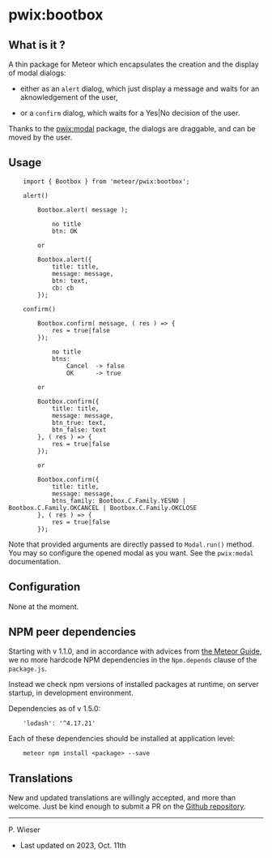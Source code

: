# pwix:bootbox

## What is it ?

A thin package for Meteor which encapsulates the creation and the display of modal dialogs:

- either as an `alert` dialog, which just display a message and waits for an aknowledgement of the user,

- or a `confirm` dialog, which waits for a Yes|No decision of the user.

Thanks to the [pwix:modal](https://github.com/trychlos/pwix-modal/) package, the dialogs are draggable, and can be moved by the user.

## Usage

```
    import { Bootbox } from 'meteor/pwix:bootbox';

    alert()

        Bootbox.alert( message );

            no title
            btn: OK

        or

        Bootbox.alert({
            title: title,
            message: message,
            btn: text,
            cb: cb
        });

    confirm()

        Bootbox.confirm( message, ( res ) => {
            res = true|false
        });

            no title
            btns:
                Cancel  -> false
                OK      -> true

        or

        Bootbox.confirm({
            title: title,
            message: message,
            btn_true: text,
            btn_false: text
        }, ( res ) => {
            res = true|false
        });

        or

        Bootbox.confirm({
            title: title,
            message: message,
            btns_family: Bootbox.C.Family.YESNO | Bootbox.C.Family.OKCANCEL | Bootbox.C.Family.OKCLOSE
        }, ( res ) => {
            res = true|false
        });
```

Note that provided arguments are directly passed to `Modal.run()` method. You may so configure the opened modal as you want. See the `pwix:modal` documentation.

## Configuration

None at the moment.

## NPM peer dependencies

Starting with v 1.1.0, and in accordance with advices from [the Meteor Guide](https://guide.meteor.com/writing-atmosphere-packages.html#npm-dependencies), we no more hardcode NPM dependencies in the `Npm.depends` clause of the `package.js`. 

Instead we check npm versions of installed packages at runtime, on server startup, in development environment.

Dependencies as of v 1.5.0:
```
    'lodash': '^4.17.21'
```

Each of these dependencies should be installed at application level:
```
    meteor npm install <package> --save
```

## Translations

New and updated translations are willingly accepted, and more than welcome. Just be kind enough to submit a PR on the [Github repository](https://github.com/trychlos/pwix-bootbox/pulls).

---
P. Wieser
- Last updated on 2023, Oct. 11th

